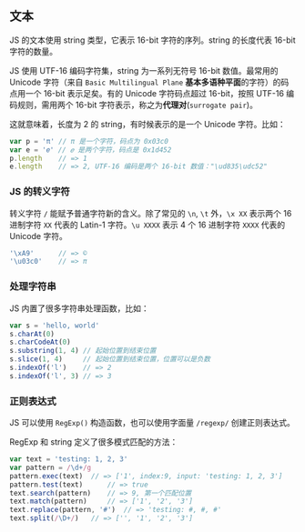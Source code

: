 ## 文本

JS 的文本使用 string 类型，它表示 16-bit 字符的序列。string 的长度代表 16-bit 字符的数量。

JS 使用 UTF-16 编码字符集，string 为一系列无符号 16-bit 数值。最常用的 Unicode 字符（来自 `Basic Multilingual Plane` **基本多语种平面**的字符）的码点用一个 16-bit 表示足矣。有的 Unicode 字符码点超过 16-bit，按照 UTF-16 编码规则，需用两个 16-bit 字符表示，称之为**代理对**(`surrogate pair`)。

这就意味着，长度为 2 的 string，有时候表示的是一个 Unicode 字符。比如：

```javascript
var p = 'π' // π 是一个字符，码点为 0x03c0
var e = '𝑒' // 𝑒 是两个字符，码点是 0x1d452
p.length    // => 1
e.length    // => 2, UTF-16 编码是两个 16-bit 数值："\ud835\udc52"
```

### JS 的转义字符

转义字符 `/` 能赋予普通字符新的含义。除了常见的 `\n`, `\t` 外，`\x XX` 表示两个 16 进制字符 `XX` 代表的 Latin-1 字符。`\u XXXX` 表示 4 个 16 进制字符 `XXXX` 代表的 Unicode 字符。

```javascript
'\xA9'      // => ©
'\u03c0'    // => π
```

### 处理字符串

JS 内置了很多字符串处理函数，比如：

```javascript
var s = 'hello, world'
s.charAt(0)
s.charCodeAt(0)
s.substring(1, 4) // 起始位置到结束位置
s.slice(1, 4)     // 起始位置到结束位置，位置可以是负数
s.indexOf('l')    // => 2
s.indexOf('l', 3) // => 3
```

### 正则表达式

JS 可以使用 `RegExp()` 构造函数，也可以使用字面量 `/regexp/` 创建正则表达式。

RegExp 和 string 定义了很多模式匹配的方法：

```javascript
var text = 'testing: 1, 2, 3'
var pattern = /\d+/g
pattern.exec(text)  // => ['1', index:9, input: 'testing: 1, 2, 3']
pattern.test(text)      // => true
text.search(pattern)    // => 9, 第一个匹配位置
text.match(pattern)     // => ['1', '2', '3']
text.replace(pattern, '#')  // => 'testing: #, #, #'
text.split(/\D+/)   // => ['', '1', '2', '3']
```